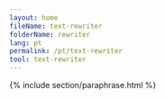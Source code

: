 ```yaml
---
layout: home
fileName: text-rewriter
folderName: rewriter
lang: pt
permalink: /pt/text-rewriter
tool: text-rewriter
---
```

{% include section/paraphrase.html %}
